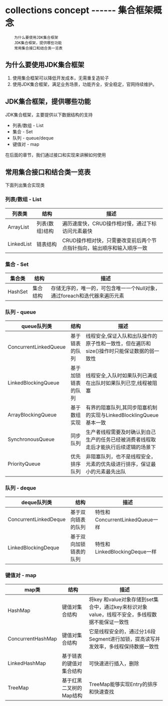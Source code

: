 # collections concept  ------ 集合框架概念

		为什么要使用JDK集合框架
		JDK集合框架，提供哪些功能
		常用集合接口和结合类一览表


## 为什么要使用JDK集合框架

1. 使用集合框架可以降低开发成本，无需重复造轮子
2. 使用JDK集合框架，满足业务场景，功能齐全，安全稳定，官网持续维护。

## JDK集合框架，提供哪些功能

JDK集合框架，主要提供以下数据结构的支持

* 列表/数组 - List
* 集合 - Set
* 队列 - queue/deque
* 键值对 - map

在后面的章节，我们通过接口和实现来讲解如何使用


## 常用集合接口和结合类一览表


下面列出集合实现类

### 列表/数组 - List

|列表类|结构|描述|
|-|-|-|
|ArrayList|列表(数组)结构|遍历速度快，CRUD操作相对慢，通过下标访问元素最快|
|LinkedList|链表结构|CRUD操作相对快，只需要改变前后两个节点指针指向，输出顺序和输入顺序一致|

### 集合 - Set

|集合类|结构|描述|
|-|-|-|
|HashSet|集合结构|存储无序的，唯一的，可包含唯一一个Null对象，通过foreach和迭代器来遍历元素|

### 队列 - queue

|queue队列类|结构|描述|
|-|-|-|
|ConcurrentLinkedQueue|基于链表的队列|线程安全,保证入队和出队操作的原子性和一致性，但在遍历和size()操作时只能保证数据的弱一致性|
|LinkedBlockingQueue|基于加锁链表的队列|线程安全,入队时如果队列已满或在出队时如果队列已空,线程被阻塞|
|ArrayBlockingQueue|基于数组实现|有界的阻塞队列,其同步阻塞机制的实现与LinkedBlocklingQueue基本一致|
|SynchronousQueue|同步队列|生产者线程需要及时确认到自己生产的任务已经被消费者线程取走后才能执行后续逻辑的场景下|
|PriorityQueue|优先排序队列|非阻塞队列，也不是线程安全，元素的优先级进行排序，保证最小的元素最先出队|

### 队列 - deque

|deque队列类|结构|描述|
|-|-|-|
|ConcurrentLinkedDeque|基于双向链表的队列|特性和ConcurrentLinkedQueue一样|
|LinkedBlockingDeque|基于双向加锁链表的队列|特性和LinkedBlockingDeque一样|


### 键值对 - map

|map类|结构|描述|
|-|-|-|
|HashMap|键值对集合结构|将key 和value对象存储到set集合中，通过key来标识对象value，线程不安全，多线程数据不能保证一致性|
|ConcurrentHashMap|键值对集合结构|它是线程安全的，通过分16段Segment进行加锁，提高读写并发效率，多线程保持数据一致性|
|LinkedHashMap|基于链表的键值对集合结构|可快速进行插入，删除|
|TreeMap|基于红黑二叉树的Map结构|TreeMap能够实现Entry的排序和快速查找|
